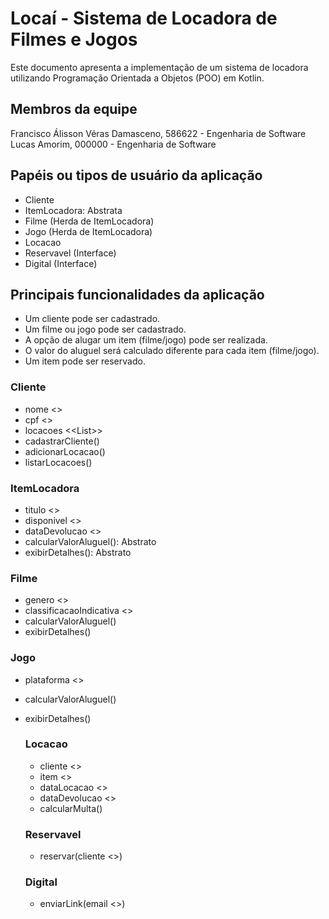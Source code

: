 # Locaí - Sistema de Locadora de Filmes e Jogos
Este documento apresenta a implementação de um sistema de locadora utilizando Programação Orientada a Objetos (POO) em Kotlin.

## Membros da equipe
Francisco Álisson Véras Damasceno, 586622 - Engenharia de Software
Lucas Amorim, 000000 - Engenharia de Software

## Papéis ou tipos de usuário da aplicação

- Cliente
- ItemLocadora: Abstrata
- Filme (Herda de ItemLocadora)
- Jogo (Herda de ItemLocadora)
- Locacao
- Reservavel (Interface)
- Digital (Interface)

## Principais funcionalidades da aplicação
- Um cliente pode ser cadastrado.
- Um filme ou jogo pode ser cadastrado.
- A opção de alugar um item (filme/jogo) pode ser realizada.
- O valor do aluguel será calculado diferente para cada item (filme/jogo).
- Um item pode ser reservado.

### Cliente
- nome <<String>>
- cpf <<String>>
- locacoes <<List<Locacao>>>
- cadastrarCliente()
- adicionarLocacao()
- listarLocacoes()

### ItemLocadora
- titulo <<String>>
- disponivel <<Boolean>>
- dataDevolucao <<LocalDate>>
- calcularValorAluguel(): Abstrato
- exibirDetalhes(): Abstrato

### Filme
- genero <<String>>
- classificacaoIndicativa <<String>>
- calcularValorAluguel()
- exibirDetalhes()

### Jogo
- plataforma <<String>>
- calcularValorAluguel()
- exibirDetalhes()

  ### Locacao
  - cliente <<Cliente>>
  - item <<ItemLocadora>>
  - dataLocacao <<LocalDate>>
  - dataDevolucao <<LocalDate>>
  - calcularMulta()
 
  ### Reservavel
  - reservar(cliente <<Cliente>>)
 
  ### Digital
  - enviarLink(email <<String>>)
